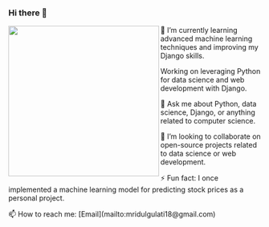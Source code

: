 ### Hi there 👋

<img align = "left" src="https://github.com/Mridul-Gulati/Mridul-Gulati/assets/90506788/32506786-d965-4c83-915c-e08541e014b9" width=300 height=300>
<p>🌱 I’m currently learning advanced machine learning techniques and improving my Django skills.</p>
<p> Working on leveraging Python for data science and web development with Django.</p>
<p>💬 Ask me about Python, data science, Django, or anything related to computer science.</p>
<p>👯 I’m looking to collaborate on open-source projects related to data science or web development.</p> 
<p>⚡ Fun fact: I once implemented a machine learning model for predicting stock prices as a personal project.</p>
<p> 📫 How to reach me: [Email](mailto:mridulgulati18@gmail.com)
